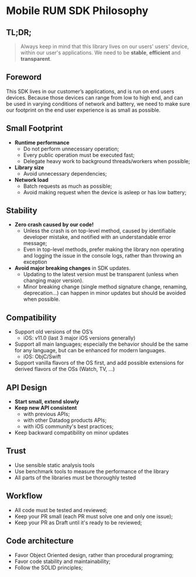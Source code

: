 # Mobile RUM SDK Philosophy

## TL;DR;

> Always keep in mind that this library lives on our users' users' device, within our user's applications. We need to be **stable**, **efficient** and **transparent**.

## Foreword

This SDK lives in our customer’s applications, and is run on end users devices. Because those devices can range from low to high end, and can be used in varying conditions of network and battery, we need to make sure our footprint on the end user experience is as small as possible.

## Small Footprint

- **Runtime performance**
    - Do not perform unnecessary operation;
    - Every public operation must be executed fast;
    - Delegate heavy work to background threads/workers when possible;
- **Library size**
    - Avoid unnecessary dependencies;
- **Network load**
    - Batch requests as much as possible;
    - Avoid making request when the device is asleep or has low battery;

## Stability

- **Zero crash caused by our code!**
    - Unless the crash is on top-level method, caused by identifiable developer mistake, and notified with an understandable error message;
    - Even in top-level methods, prefer making the library non operating and logging the issue in the console logs, rather than throwing an exception
- **Avoid major breaking changes** in SDK updates.
    - Updating to the latest version must be transparent (unless when changing major version).
    - Minor breaking change (single method signature change, renaming, deprecation…) can happen in minor updates but should be avoided when possible.

## Compatibility

- Support old versions of the OS’s
    - iOS: v11.0 (last 3 major iOS versions generally)
- Support all main languages; especially the behavior should be the same for any language, but can be enhanced for modern languages.
    - iOS: ObjC/Swift
- Support vanilla flavors of the OS first, and add possible extensions for derived flavors of the OSs (Watch, TV, …)

## API Design

- **Start small, extend slowly**
- **Keep new API consistent**
    - with previous APIs;
    - with other Datadog products APIs;
    - with iOS community's best practices;
- Keep backward compatibility on minor updates

## Trust

- Use sensible static analysis tools
- Use benchmark tools to measure the performance of the library
- All parts of the libraries must be thoroughly tested


## Workflow

- All code must be tested and reviewed;
- Keep your PR small (each PR must solve one and only one issue);
- Keep your PR as Draft until it's ready to be reviewed;

## Code architecture

- Favor Object Oriented design, rather than procedural programing;
- Favor code stability and maintainability;
- Follow the SOLID principles;
